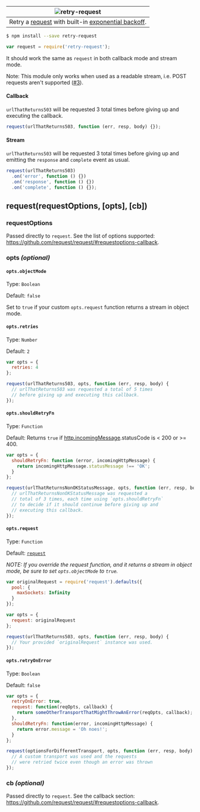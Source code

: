 |![retry-request](logo.png)
|:-:
|Retry a [request][request] with built-in [exponential backoff](https://developers.google.com/analytics/devguides/reporting/core/v3/coreErrors#backoff).

```sh
$ npm install --save retry-request
```
```js
var request = require('retry-request');
```

It should work the same as `request` in both callback mode and stream mode.

Note: This module only works when used as a readable stream, i.e. POST requests aren't supported  ([#3](https://github.com/stephenplusplus/retry-request/issues/3)).

#### Callback

`urlThatReturns503` will be requested 3 total times before giving up and executing the callback.

```js
request(urlThatReturns503, function (err, resp, body) {});
```

#### Stream

`urlThatReturns503` will be requested 3 total times before giving up and emitting the `response` and `complete` event as usual.

```js
request(urlThatReturns503)
  .on('error', function () {})
  .on('response', function () {})
  .on('complete', function () {});
```

## request(requestOptions, [opts], [cb])

### requestOptions

Passed directly to `request`. See the list of options supported: https://github.com/request/request/#requestoptions-callback.

### opts *(optional)*

#### `opts.objectMode`

Type: `Boolean`

Default: `false`

Set to `true` if your custom `opts.request` function returns a stream in object mode.

#### `opts.retries`

Type: `Number`

Default: `2`

```js
var opts = {
  retries: 4
};

request(urlThatReturns503, opts, function (err, resp, body) {
  // urlThatReturns503 was requested a total of 5 times
  // before giving up and executing this callback.
});
```

#### `opts.shouldRetryFn`

Type: `Function`

Default: Returns `true` if [http.incomingMessage](https://nodejs.org/api/http.html#http_http_incomingmessage).statusCode is < 200 or >= 400.

```js
var opts = {
  shouldRetryFn: function (error, incomingHttpMessage) {
    return incomingHttpMessage.statusMessage !== 'OK';
  }
};

request(urlThatReturnsNonOKStatusMessage, opts, function (err, resp, body) {
  // urlThatReturnsNonOKStatusMessage was requested a
  // total of 3 times, each time using `opts.shouldRetryFn`
  // to decide if it should continue before giving up and
  // executing this callback.
});
```

#### `opts.request`

Type: `Function`

Default: [`request`][request]

*NOTE: If you override the request function, and it returns a stream in object mode, be sure to set `opts.objectMode` to `true`.*

```js
var originalRequest = require('request').defaults({
  pool: {
    maxSockets: Infinity
  }
});

var opts = {
  request: originalRequest
};

request(urlThatReturns503, opts, function (err, resp, body) {
  // Your provided `originalRequest` instance was used.
});
```

#### `opts.retryOnError`

Type: `Boolean`

Default: `false`

```js
var opts = {
  retryOnError: true,
  request: function(reqOpts, callback) {
    return someOtherTransportThatMightThrowAnError(reqOpts, callback);
  },
  shouldRetryFn: function(error, incomingHttpMessage) {
    return error.message = 'Oh noes!';
  }
};

request(optionsForDifferentTransport, opts, function (err, resp, body) {
  // A custom transport was used and the requests
  // were retried twice even though an error was thrown
});
```

### cb *(optional)*

Passed directly to `request`. See the callback section: https://github.com/request/request/#requestoptions-callback.

[request]: https://github.com/request/request
